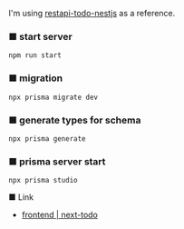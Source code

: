 I'm using [restapi-todo-nestjs](https://github.com/GomaGoma676/restapi-todo-nestjs/tree/main) as a reference.

### ■ start server

```
npm run start
```

### ■ migration

```
npx prisma migrate dev
```

### ■ generate types for schema

```
npx prisma generate
```

### ■ prisma server start

```
npx prisma studio
```

■ Link

- [frontend | next-todo](https://github.com/Kazuya-Sakamoto/next-todo)
